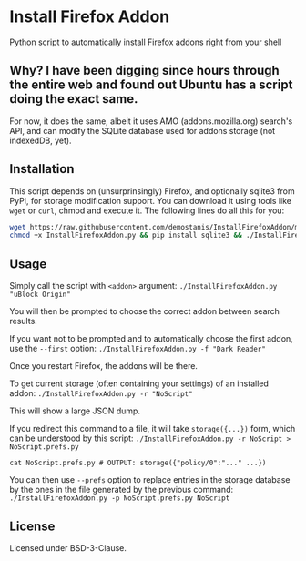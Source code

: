 # Install Firefox Addon
Python script to automatically install Firefox addons right from your shell

## Why? I have been digging since hours through the entire web and found out Ubuntu has a script doing the exact same.
For now, it does the same, albeit it uses AMO (addons.mozilla.org) search's API,
and can modify the SQLite database used for addons storage (not indexedDB, yet).

## Installation
This script depends on (unsurprinsingly) Firefox, and optionally sqlite3 from PyPI, for storage modification support.
You can download it using tools like `wget` or `curl`, chmod and execute it. The following lines do all this for you:
```sh
wget https://raw.githubusercontent.com/demostanis/InstallFirefoxAddon/main/InstallFirefoxAddon.py && \
chmod +x InstallFirefoxAddon.py && pip install sqlite3 && ./InstallFirefoxAddon.py --help
```

## Usage
Simply call the script with `<addon>` argument:
`./InstallFirefoxAddon.py "uBlock Origin"`

You will then be prompted to choose the correct addon between search results.

If you want not to be prompted and to automatically choose the first addon, use the `--first` option:
`./InstallFirefoxAddon.py -f "Dark Reader"`

Once you restart Firefox, the addons will be there.

To get current storage (often containing your settings) of an installed addon:
`./InstallFirefoxAddon.py -r "NoScript"`

This will show a large JSON dump.

If you redirect this command to a file, it will take `storage({...})` form, which can be understood by this script:
`./InstallFirefoxAddon.py -r NoScript > NoScript.prefs.py`

`cat NoScript.prefs.py # OUTPUT: storage({"policy/0":"..." ...})`

You can then use `--prefs` option to replace entries in the storage database by the ones in the file generated by the previous command:
`./InstallFirefoxAddon.py -p NoScript.prefs.py NoScript`

## License
Licensed under BSD-3-Clause.
